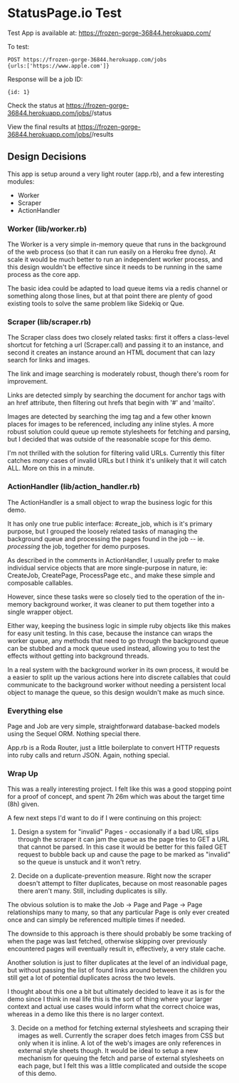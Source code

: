 # StatusPage.io Test

Test App is available at: https://frozen-gorge-36844.herokuapp.com/

To test:
```
POST https://frozen-gorge-36844.herokuapp.com/jobs
{urls:['https://www.apple.com']}
```

Response will be a job ID:
```
{id: 1}
```

Check the status at https://frozen-gorge-36844.herokuapp.com/jobs/<id>/status

View the final results at https://frozen-gorge-36844.herokuapp.com/jobs/</id>/results

## Design Decisions

This app is setup around a very light router (app.rb), and a few interesting modules:

- Worker
- Scraper
- ActionHandler

### Worker (lib/worker.rb)

The Worker is a very simple in-memory queue that runs in the background of the web process (so that it can run easily on a Heroku free dyno). At scale it would be much better to run an independent worker process, and this design wouldn't be effective since it needs to be running in the same process as the core app.

The basic idea could be adapted to load queue items via a redis channel or something along those lines, but at that point there are plenty of good existing tools to solve the same problem like Sidekiq or Que.

### Scraper (lib/scraper.rb)

The Scraper class does two closely related tasks: first it offers a class-level shortcut for fetching a url (Scraper.call) and passing it to an instance, and second it creates an instance around an HTML document that can lazy search for links and images.

The link and image searching is moderately robust, though there's room for improvement.

Links are detected simply by searching the document for anchor tags with an href attribute, then filtering out hrefs that begin with '#' and 'mailto'.

Images are detected by searching the img tag and a few other known places for images to be referenced, including any inline styles. A more robust solution could queue up remote stylesheets for fetching and parsing, but I decided that was outside of the reasonable scope for this demo.

I'm not thrilled with the solution for filtering valid URLs. Currently this filter catches *many* cases of invalid URLs but I think it's unlikely that it will catch ALL. More on this in a minute.

### ActionHandler (lib/action_handler.rb)

The ActionHandler is a small object to wrap the business logic for this demo.

It has only one true public interface: #create_job, which is it's primary purpose, but I grouped the loosely related tasks of managing the background queue and processing the pages found in the job -- ie. *processing* the job, together for demo purposes.

As described in the comments in ActionHandler, I usually prefer to make individual service objects that are more single-purpose in nature, ie: CreateJob, CreatePage, ProcessPage etc., and make these simple and composable callables.

However, since these tasks were so closely tied to the operation of the in-memory background worker, it was cleaner to put them together into a single wrapper object.

Either way, keeping the business logic in simple ruby objects like this makes for easy unit testing. In this case, because the instance can wraps the worker queue, any methods that need to go through the background queue can be stubbed and a mock queue used instead, allowing you to test the effects without getting into background threads.

In a real system with the background worker in its own process, it would be a easier to split up the various actions here into discrete callables that could communicate to the background worker without needing a persistent local object to manage the queue, so this design wouldn't make as much since.


### Everything else

Page and Job are very simple, straightforward database-backed models using the Sequel ORM. Nothing special there.

App.rb is a Roda Router, just a little boilerplate to convert HTTP requests into ruby calls and return JSON. Again, nothing special.

### Wrap Up

This was a really interesting project. I felt like this was a good stopping point for a proof of concept, and spent 7h 26m which was about the target time (8h) given.

A few next steps I'd want to do if I were continuing on this project:

1. Design a system for "invalid" Pages - occasionally if a bad URL slips through the scraper it can jam the queue as the page tries to GET a URL that cannot be parsed. In this case it would be better for this failed GET request to bubble back up and cause the page to be marked as "invalid" so the queue is unstuck and it won't retry.

2. Decide on a duplicate-prevention measure. Right now the scraper doesn't attempt  to filter duplicates, because on most reasonable pages there aren't many. Still, including duplicates is silly.

The obvious solution is to make the Job -> Page and Page -> Page relationships many to many, so that any particular Page is only ever created once and can simply be referenced multiple times if needed.

The downside to this approach is there should probably be some tracking of when the page was last fetched, otherwise skipping over previously encountered pages will eventually result in, effectively, a very stale cache.

Another solution is just to filter duplicates at the level of an individual page, but without passing the list of found links around between the children you still get a lot of potential duplicates across the two levels.

I thought about this one a bit but ultimately decided to leave it as is for the demo since I think in real life this is the sort of thing where your larger context and actual use cases would inform what the correct choice was, whereas in a demo like this there is no larger context.

3. Decide on a method for fetching external stylesheets and scraping their images as well. Currently the scraper does fetch images from CSS but only when it is inline. A lot of the web's images are only references in external style sheets though. It would be ideal to setup a new mechanism for queuing the fetch and parse of external stylesheets on each page, but I felt this was a little complicated and outside the scope of this demo.

